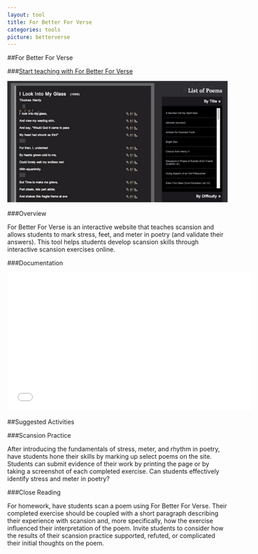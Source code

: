 ```yaml
---
layout: tool
title: For Better For Verse
categories: tools
picture: betterverse
---
```


##For Better For Verse <span class="arrowh2"></span>

###[Start teaching with For Better For Verse](http://prosody.lib.virginia.edu/) <span class="arrowh3"></span>

![](../assets/images/post/betterverse2.png)

###Overview <span class="arrowh3"></span>

For Better For Verse is an interactive website that teaches scansion and allows students to mark stress, feet, and meter in poetry (and validate their answers). This tool helps students develop scansion skills through interactive scansion exercises online.

###Documentation <span class="arrowh3"></span>

<embed width="560" height="315" src="//youtube.com/embed/BK3i-Z_KCoM"></embed>

##Suggested Activities <span class="arrowh2"></span>

###Scansion Practice<span class="arrowh3"></span>

After introducing the fundamentals of stress, meter, and rhythm in poetry, have students hone their skills by marking up select poems on the site. Students can submit evidence of their work by printing the page or by taking a screenshot of each completed exercise. Can students effectively identify stress and meter in poetry?

###Close Reading<span class="arrowh3"></span>

For homework, have students scan a poem using For Better For Verse. Their completed exercise should be coupled with a short paragraph describing their experience with scansion and, more specifically, how the exercise influenced their interpretation of the poem. Invite students to consider how the results of their scansion practice supported, refuted, or complicated their initial thoughts on the poem.